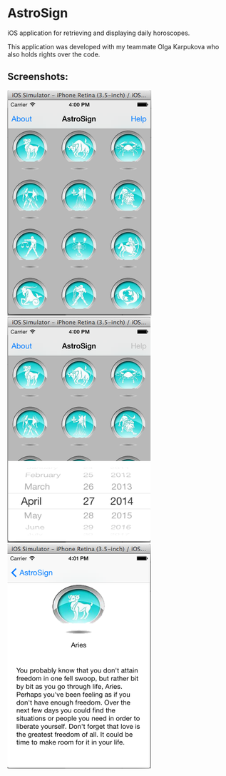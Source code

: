 AstroSign
=========

iOS application for retrieving and displaying daily horoscopes.

This application was developed with my teammate Olga Karpukova who also holds rights over the code.


Screenshots:
------------
![Screenshot1](Screenshots/1.PNG)
![Screenshot2](Screenshots/2.PNG)
![Screenshot3](Screenshots/3.PNG)